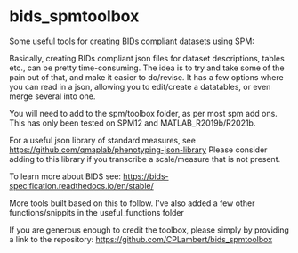 # bids_spmtoolbox
Some useful tools for creating BIDs compliant datasets using SPM:

Basically, creating BIDs compliant json files for dataset descriptions, tables etc., can be pretty time-consuming. The idea is to try and take some of the pain out of that, and make it easier to do/revise. It has a few options where you can read in a json, allowing you to edit/create a datatables, or even merge several into one.

You will need to add to the spm/toolbox folder, as per most spm add ons. This has only been tested on SPM12 and MATLAB_R2019b/R2021b.

For a useful json library of standard measures, see https://github.com/qmaplab/phenotyping-json-library
Please consider adding to this library if you transcribe a scale/measure that is not present.

To learn more about BIDS see: https://bids-specification.readthedocs.io/en/stable/

More tools built based on this to follow. I've also added a few other functions/snippits in the useful_functions folder 

If you are generous enough to credit the toolbox, please simply by providing a link to the repository: https://github.com/CPLambert/bids_spmtoolbox
